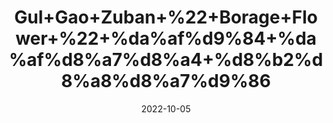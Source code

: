 ---
title: 'Gul+Gao+Zuban+%22+Borage+Flower+%22+%da%af%d9%84+%da%af%d8%a7%d8%a4+%d8%b2%d8%a8%d8%a7%d9%86'
date: '2022-10-05' 
metatag: '' 
inventory: '0' 
draft: false 
# meta description 
shortDescripton: '%ef%bf%bdIt+is+effective+in+bronchitis+and+asthma%2c+relieves+palpitation+and+urinary+complaints+such+as+gonorrhea+and+syphilis'
description: 'Herb'
longdescription: ''
featured: True
# product Price
price: '100.0'
# Product Short Description
shortDescription: '%ef%bf%bdIt+is+effective+in+bronchitis+and+asthma%2c+relieves+palpitation+and+urinary+complaints+such+as+gonorrhea+and+syphilis'
productID: '01B71B5C-5324-ED11-9968-005056B3A416'
type: 'products'
category: 'Herb' 
thumnailproduct: 'https://eraconnect.blob.core.windows.net/product-images/aminsaddiquidawakhana/01B71B5C-5324-ED11-9968-005056B3A416.webp' 
images:
  - image: 'https://eraconnect.blob.core.windows.net/product-images/aminsaddiquidawakhana/01B71B5C-5324-ED11-9968-005056B3A416.webp'  
Variants:
---